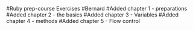 #Ruby prep-course Exercises
#Bernard
#Added chapter 1 - preparations
#Added chapter 2 - the basics
#Added chapter 3 - Variables
#Added chapter 4 - methods
#Added chapter 5 - Flow control